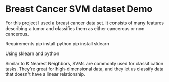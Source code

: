 # Breast Cancer SVM dataset Demo

For this project I used a breast cancer data set. It consists of many features describing a tumor and classifies them as either cancerous or non cancerous.

 Requirements
   pip install python
   pip install sklearn

Using sklearn and python

Similar to K Nearest Neighbors, SVMs are commonly used for classification tasks.
They're great for high-dimensional data, and they let us classify data that doesn't have a linear relationship.

